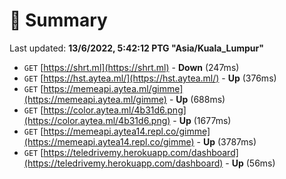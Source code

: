 # 📖 Summary
Last updated: **13/6/2022, 5:42:12 PTG "Asia/Kuala_Lumpur"**

- `GET` [https://shrt.ml](https://shrt.ml) - **Down** (247ms)
- `GET` [https://hst.aytea.ml/](https://hst.aytea.ml/) - **Up** (376ms)
- `GET` [https://memeapi.aytea.ml/gimme](https://memeapi.aytea.ml/gimme) - **Up** (688ms)
- `GET` [https://color.aytea.ml/4b31d6.png](https://color.aytea.ml/4b31d6.png) - **Up** (1677ms)
- `GET` [https://memeapi.aytea14.repl.co/gimme](https://memeapi.aytea14.repl.co/gimme) - **Up** (3787ms)
- `GET` [https://teledrivemy.herokuapp.com/dashboard](https://teledrivemy.herokuapp.com/dashboard) - **Up** (56ms)
